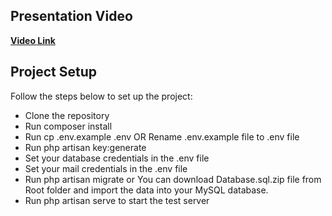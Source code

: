 ## Presentation Video

**[Video Link](https://drive.google.com/file/d/1liSBpM7K7YDKSzJpJMbN79qspTiO-Ljl/view)**


## Project Setup

Follow the steps below to set up the project:

- Clone the repository
- Run composer install
- Run cp .env.example .env OR Rename .env.example file to .env file
- Run php artisan key:generate
- Set your database credentials in the .env file
- Set your mail credentials in the .env file
- Run php artisan migrate or You can download Database.sql.zip file from Root folder and import the data into your MySQL database.
- Run php artisan serve to start the test server
